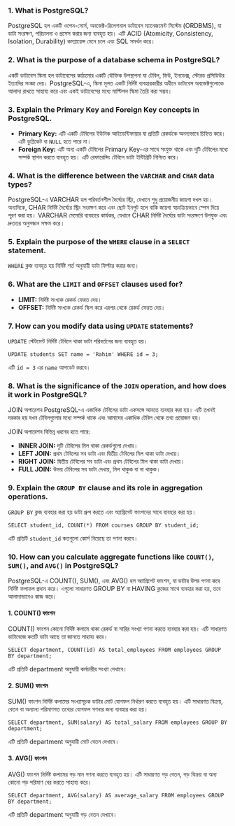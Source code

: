 ### 1. What is PostgreSQL?

PostgreSQL হল একটি ওপেন-সোর্স, অবজেক্ট-রিলেশনাল ডাটাবেস ম্যানেজমেন্ট সিস্টেম (ORDBMS), যা ডাটা সংরক্ষণ, পরিচালনা ও প্রসেস করার জন্য ব্যবহৃত হয়। এটি ACID (Atomicity, Consistency, Isolation, Durability) কমপ্লায়েন্স মেনে চলে এবং SQL সমর্থন করে।

### 2. What is the purpose of a database schema in PostgreSQL?

একটি ডাটাবেস স্কিমা হল ডাটাবেসের কাঠামোর একটি যৌক্তিক উপস্থাপনা যা টেবিল, ভিউ, ইনডেক্স, স্টোরড প্রসিডিউর ইত্যাদির সংজ্ঞা দেয়। PostgreSQL-এ, স্কিমা মূলত একটি নির্দিষ্ট ব্যবহারকারীর অধীনে ডাটাবেস অবজেক্টগুলোকে আলাদা রাখতে সাহায্য করে এবং একই ডাটাবেসের মধ্যে মাল্টিপল স্কিমা তৈরি করা সম্ভব।

### 3. Explain the Primary Key and Foreign Key concepts in PostgreSQL.

- **Primary Key:** এটি একটি টেবিলের ইউনিক আইডেন্টিফায়ার যা প্রতিটি রেকর্ডকে অনন্যভাবে চিহ্নিত করে। এটি ডুপ্লিকেট বা `NULL` হতে পারে না।
- **Foreign Key:** এটি অন্য একটি টেবিলের Primary Key-এর সাথে সংযুক্ত থাকে এবং দুটি টেবিলের মধ্যে সম্পর্ক স্থাপন করতে ব্যবহৃত হয়। এটি রেফারেন্সিং টেবিলে ডাটা ইন্টিগ্রিটি নিশ্চিত করে।

### 4. What is the difference between the `VARCHAR` and `CHAR` data types?

PostgreSQL-এ VARCHAR হল পরিবর্তনশীল দৈর্ঘ্যের স্ট্রিং, যেখানে শুধু প্রয়োজনীয় জায়গা দখল হয়। অন্যদিকে, CHAR নির্দিষ্ট দৈর্ঘ্যের স্ট্রিং সংরক্ষণ করে এবং ছোট ইনপুট হলে বাকি জায়গা স্বয়ংক্রিয়ভাবে স্পেস দিয়ে পূরণ করা হয়। VARCHAR মেমোরি ব্যবহারে কার্যকর, যেখানে CHAR নির্দিষ্ট দৈর্ঘ্যের ডাটা সংরক্ষণে উপযুক্ত এবং দ্রুততর অনুসন্ধান সক্ষম করে।

### 5. Explain the purpose of the `WHERE` clause in a `SELECT` statement.

`WHERE` ক্লজ ব্যবহৃত হয় নির্দিষ্ট শর্ত অনুযায়ী ডাটা ফিল্টার করার জন্য।

### 6. What are the `LIMIT` and `OFFSET` clauses used for?

- **LIMIT:** নির্দিষ্ট সংখ্যক রেকর্ড ফেরত দেয়।
- **OFFSET:** নির্দিষ্ট সংখ্যক রেকর্ড স্কিপ করে এরপর থেকে রেকর্ড ফেরত দেয়।

### 7. How can you modify data using `UPDATE` statements?

`UPDATE` স্টেটমেন্ট নির্দিষ্ট টেবিলে থাকা ডাটা পরিবর্তনের জন্য ব্যবহৃত হয়।

`UPDATE students
SET name = 'Rahim'
WHERE id = 3;`

এটি `id = 3` এর `name` আপডেট করবে।

### 8. What is the significance of the `JOIN` operation, and how does it work in PostgreSQL?

JOIN অপারেশন PostgreSQL-এ একাধিক টেবিলের ডাটা একসঙ্গে আনতে ব্যবহার করা হয়। এটি তখনই দরকার হয় যখন টেবিলগুলোর মধ্যে সম্পর্ক থাকে এবং আমাদের একাধিক টেবিল থেকে তথ্য প্রয়োজন হয়।

JOIN অপারেশন বিভিন্ন ধরনের হতে পারে:

- **INNER JOIN:** দুটি টেবিলের মিল থাকা রেকর্ডগুলো দেখায়।
- **LEFT JOIN:** প্রথম টেবিলের সব ডাটা এবং দ্বিতীয় টেবিলের মিল থাকা ডাটা দেখায়।
- **RIGHT JOIN:** দ্বিতীয় টেবিলের সব ডাটা এবং প্রথম টেবিলের মিল থাকা ডাটা দেখায়।
- **FULL JOIN:** উভয় টেবিলের সব ডাটা দেখায়, মিল থাকুক বা না থাকুক।

### 9. Explain the `GROUP BY` clause and its role in aggregation operations.

`GROUP BY` ক্লজ ব্যবহার করা হয় ডাটা গ্রুপ করতে এবং অ্যাগ্রিগেট ফাংশনের সাথে ব্যবহার করা হয়।

`SELECT student_id, COUNT(*)
FROM courses
GROUP BY student_id;`

এটি প্রতিটি `student_id` কতগুলো কোর্স নিয়েছে তা গণনা করবে।

### 10. How can you calculate aggregate functions like `COUNT()`, `SUM()`, and `AVG()` in PostgreSQL?

PostgreSQL-এ COUNT(), SUM(), এবং AVG() হল অ্যাগ্রিগেট ফাংশন, যা ডাটার উপর গণনা করে নির্দিষ্ট ফলাফল প্রদান করে। এগুলো সাধারণত GROUP BY বা HAVING ক্লজের সাথে ব্যবহার করা হয়, তবে আলাদাভাবেও কাজ করে।

#### 1. COUNT() ফাংশন

COUNT() ফাংশন কোনো নির্দিষ্ট কলামে থাকা রেকর্ড বা সারির সংখ্যা গণনা করতে ব্যবহার করা হয়। এটি সাধারণত ডাটাবেজে কতটি ডাটা আছে তা জানতে সাহায্য করে।

`SELECT department, COUNT(id) AS total_employees
FROM employees
GROUP BY department;`

এটি প্রতিটি department অনুযায়ী কর্মচারীর সংখ্যা দেখাবে।

#### 2. SUM() ফাংশন

SUM() ফাংশন নির্দিষ্ট কলামের সংখ্যাসূচক ডাটার মোট যোগফল নির্ধারণ করতে ব্যবহৃত হয়। এটি সাধারণত বিক্রয়, বেতন বা অন্যান্য পরিমাণগত তথ্যের যোগফল গণনার জন্য ব্যবহার করা হয়।

`SELECT department, SUM(salary) AS total_salary
FROM employees
GROUP BY department;`

এটি প্রতিটি department অনুযায়ী মোট বেতন দেখাবে।

#### 3. AVG() ফাংশন

AVG() ফাংশন নির্দিষ্ট কলামের গড় মান গণনা করতে ব্যবহৃত হয়। এটি সাধারণত গড় বেতন, গড় বিক্রয় বা অন্য কোনো গড় পরিমাণ বের করতে সাহায্য করে।

`SELECT department, AVG(salary) AS average_salary
FROM employees
GROUP BY department;`

এটি প্রতিটি department অনুযায়ী গড় বেতন দেখাবে।
